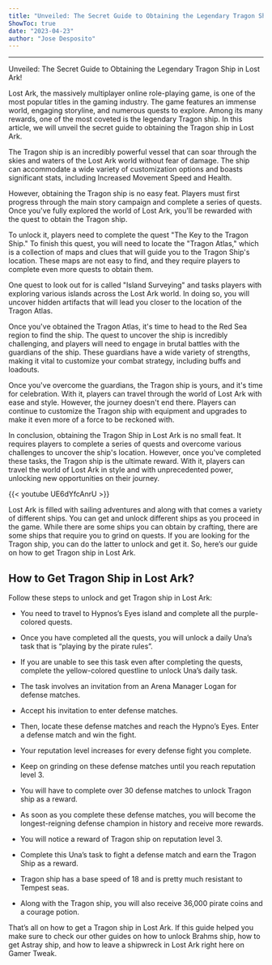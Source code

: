```yaml
---
title: "Unveiled: The Secret Guide to Obtaining the Legendary Tragon Ship in Lost Ark!"
ShowToc: true 
date: "2023-04-23"
author: "Jose Desposito"
---
```

*****
Unveiled: The Secret Guide to Obtaining the Legendary Tragon Ship in Lost Ark!

Lost Ark, the massively multiplayer online role-playing game, is one of the most popular titles in the gaming industry. The game features an immense world, engaging storyline, and numerous quests to explore. Among its many rewards, one of the most coveted is the legendary Tragon ship. In this article, we will unveil the secret guide to obtaining the Tragon ship in Lost Ark.

The Tragon ship is an incredibly powerful vessel that can soar through the skies and waters of the Lost Ark world without fear of damage. The ship can accommodate a wide variety of customization options and boasts significant stats, including Increased Movement Speed and Health.

However, obtaining the Tragon ship is no easy feat. Players must first progress through the main story campaign and complete a series of quests. Once you've fully explored the world of Lost Ark, you'll be rewarded with the quest to obtain the Tragon ship.

To unlock it, players need to complete the quest "The Key to the Tragon Ship." To finish this quest, you will need to locate the "Tragon Atlas," which is a collection of maps and clues that will guide you to the Tragon Ship's location. These maps are not easy to find, and they require players to complete even more quests to obtain them.

One quest to look out for is called "Island Surveying" and tasks players with exploring various islands across the Lost Ark world. In doing so, you will uncover hidden artifacts that will lead you closer to the location of the Tragon Atlas.

Once you've obtained the Tragon Atlas, it's time to head to the Red Sea region to find the ship. The quest to uncover the ship is incredibly challenging, and players will need to engage in brutal battles with the guardians of the ship. These guardians have a wide variety of strengths, making it vital to customize your combat strategy, including buffs and loadouts.

Once you've overcome the guardians, the Tragon ship is yours, and it's time for celebration. With it, players can travel through the world of Lost Ark with ease and style. However, the journey doesn't end there. Players can continue to customize the Tragon ship with equipment and upgrades to make it even more of a force to be reckoned with.

In conclusion, obtaining the Tragon Ship in Lost Ark is no small feat. It requires players to complete a series of quests and overcome various challenges to uncover the ship's location. However, once you've completed these tasks, the Tragon ship is the ultimate reward. With it, players can travel the world of Lost Ark in style and with unprecedented power, unlocking new opportunities on their journey.

{{< youtube UE6dYfcAnrU >}} 



Lost Ark is filled with sailing adventures and along with that comes a variety of different ships. You can get and unlock different ships as you proceed in the game. While there are some ships you can obtain by crafting, there are some ships that require you to grind on quests. If you are looking for the Tragon ship, you can do the latter to unlock and get it. So, here’s our guide on how to get Tragon ship in Lost Ark.
 
## How to Get Tragon Ship in Lost Ark?
 
Follow these steps to unlock and get Tragon ship in Lost Ark:
 
- You need to travel to Hypnos’s Eyes island and complete all the purple-colored quests.
 - Once you have completed all the quests, you will unlock a daily Una’s task that is “playing by the pirate rules”.
 - If you are unable to see this task even after completing the quests, complete the yellow-colored questline to unlock Una’s daily task.
 - The task involves an invitation from an Arena Manager Logan for defense matches.
 - Accept his invitation to enter defense matches.
 - Then, locate these defense matches and reach the Hypno’s Eyes. Enter a defense match and win the fight.
 - Your reputation level increases for every defense fight you complete.
 - Keep on grinding on these defense matches until you reach reputation level 3.
 - You will have to complete over 30 defense matches to unlock Tragon ship as a reward.
 - As soon as you complete these defense matches, you will become the longest-reigning defense champion in history and receive more rewards.
 - You will notice a reward of Tragon ship on reputation level 3.

 
- Complete this Una’s task to fight a defense match and earn the Tragon Ship as a reward.
 - Tragon ship has a base speed of 18 and is pretty much resistant to Tempest seas.
 - Along with the Tragon ship, you will also receive 36,000 pirate coins and a courage potion.

 
That’s all on how to get a Tragon ship in Lost Ark. If this guide helped you make sure to check our other guides on how to unlock Brahms ship, how to get Astray ship, and how to leave a shipwreck in Lost Ark right here on Gamer Tweak.



